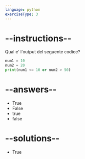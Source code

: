 ```yaml
---
language: python
exerciseType: 3
---
```


# --instructions--

Qual e' l'output del seguente codice?
```python
num1 = 10
num2 = 20
print(num1 <= 10 or num2 > 50)
```

# --answers--

- True
- False
- true
- false

# --solutions--

- True
